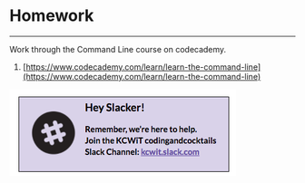 # Homework

---

Work through the Command Line course on codecademy.

1. [https://www.codecademy.com/learn/learn-the-command-line](https://www.codecademy.com/learn/learn-the-command-line)

[![](/images/slack.png)](http://kcwit.slack.com)

